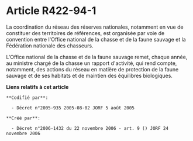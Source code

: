# Article R422-94-1

La coordination du réseau des réserves nationales, notamment en vue de constituer des territoires de références, est
organisée par voie de convention entre l'Office national de la chasse et de la faune sauvage et la Fédération nationale des
chasseurs.

L'Office national de la chasse et de la faune sauvage remet, chaque année, au ministre chargé de la chasse un rapport
d'activité, qui rend compte, notamment, des actions du réseau en matière de protection de la faune sauvage et de ses habitats
et de maintien des équilibres biologiques.

**Liens relatifs à cet article**

	**Codifié par**:

	  - Décret n°2005-935 2005-08-02 JORF 5 août 2005

	**Créé par**:

	  - Décret n°2006-1432 du 22 novembre 2006 - art. 9 () JORF 24 novembre 2006
